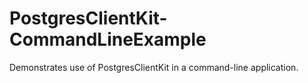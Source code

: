 # PostgresClientKit-CommandLineExample
Demonstrates use of PostgresClientKit in a command-line application.
